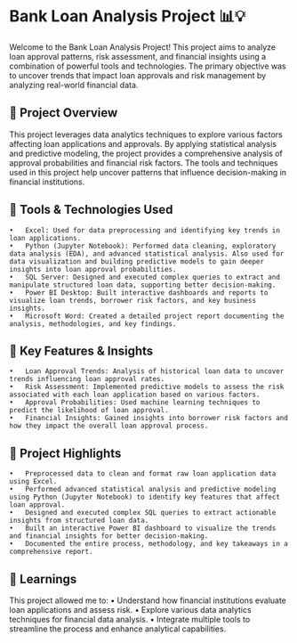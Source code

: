 # Bank Loan Analysis Project 📊💡

Welcome to the Bank Loan Analysis Project! This project aims to analyze loan approval patterns, risk assessment, and financial insights using a combination of powerful tools and technologies. The primary objective was to uncover trends that impact loan approvals and risk management by analyzing real-world financial data.

## 🔹 Project Overview

This project leverages data analytics techniques to explore various factors affecting loan applications and approvals. By applying statistical analysis and predictive modeling, the project provides a comprehensive analysis of approval probabilities and financial risk factors. The tools and techniques used in this project help uncover patterns that influence decision-making in financial institutions.

## 🔹 Tools & Technologies Used
	•	Excel: Used for data preprocessing and identifying key trends in loan applications.
	•	Python (Jupyter Notebook): Performed data cleaning, exploratory data analysis (EDA), and advanced statistical analysis. Also used for data visualization and building predictive models to gain deeper insights into loan approval probabilities.
	•	SQL Server: Designed and executed complex queries to extract and manipulate structured loan data, supporting better decision-making.
	•	Power BI Desktop: Built interactive dashboards and reports to visualize loan trends, borrower risk factors, and key business insights.
	•	Microsoft Word: Created a detailed project report documenting the analysis, methodologies, and key findings.

## 🔹 Key Features & Insights
	•	Loan Approval Trends: Analysis of historical loan data to uncover trends influencing loan approval rates.
	•	Risk Assessment: Implemented predictive models to assess the risk associated with each loan application based on various factors.
	•	Approval Probabilities: Used machine learning techniques to predict the likelihood of loan approval.
	•	Financial Insights: Gained insights into borrower risk factors and how they impact the overall loan approval process.

## 🔹 Project Highlights
	•	Preprocessed data to clean and format raw loan application data using Excel.
	•	Performed advanced statistical analysis and predictive modeling using Python (Jupyter Notebook) to identify key features that affect loan approval.
	•	Designed and executed complex SQL queries to extract actionable insights from structured loan data.
	•	Built an interactive Power BI dashboard to visualize the trends and financial insights for better decision-making.
	•	Documented the entire process, methodology, and key takeaways in a comprehensive report.

## 🔹 Learnings

This project allowed me to:
	•	Understand how financial institutions evaluate loan applications and assess risk.
	•	Explore various data analytics techniques for financial data analysis.
	•	Integrate multiple tools to streamline the process and enhance analytical capabilities.
